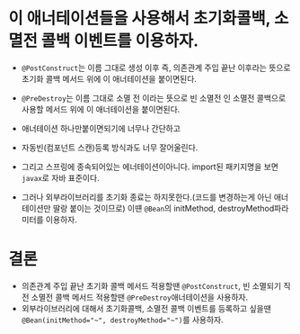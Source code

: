 # 이 애너테이션들을 사용해서 초기화콜백, 소멸전 콜백 이벤트를 이용하자.

- `@PostConstruct`는 이름 그대로 생성 이후 즉, 의존관계 주입 끝난 이후라는 뜻으로 초기화 콜백 메서드 위에 이 애너테이션을 붙이면된다.

- `@PreDestroy`는 이름 그대로 소멸 전 이라는 뜻으로 빈 소멸전 인 소멸전 콜백으로 사용할 메서드 위에 이 애너테이션을 붙이면된다.

- 애너테이션 하나만붙이면되기에 너무나 간단하고
- 자동빈(컴포넌트 스캔)등록 방식과도 너무 잘어울린다.
- 그리고 스프링에 종속되어있는 에너테이션이아니다. import된 패키지명을 보면 `javax`로 자바 표준이다.
- 그러나 외부라이브러리를 초기화 종료는 하지못한다.(코드를 변경하는게 아닌 애너테이션만 딸랑 붙이는 것이므로) 이떈 `@Bean`의 initMethod, destroyMethod파라미터를 이용하자.

# 결론

- 의존관계 주입 끝난 초기화 콜백 메서드 적용할땐 `@PostConstruct`, 빈 소멸되기 직전 소멸전 콜백 메서드 적용할땐 `@PreDestroy`애너테이션을 사용하자.
- 외부라이브러리에 대해서 초기화콜백, 소멸전 콜백 이벤트를 등록하고 싶을땐 `@Bean(initMethod="~", destroyMethod="~")`를 사용하자.
